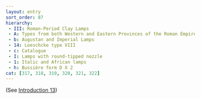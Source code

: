 ```yaml
---
layout: entry
sort_order: 87
hierarchy:
 - III: Roman-Period Clay Lamps
 - A: Types from both Western and Eastern Provinces of the Roman Empire
 - b: Augustan and Imperial Lamps
 - 14: Loeschcke type VIII
 - c: Catalogue
 - I: Lamps with round-tipped nozzle
 - 1: Italic and African lamps
 - h: Bussière form D X 2
cat: [317, 318, 319, 320, 321, 322]
---
```


(See [Introduction 13](Introduction-13))
